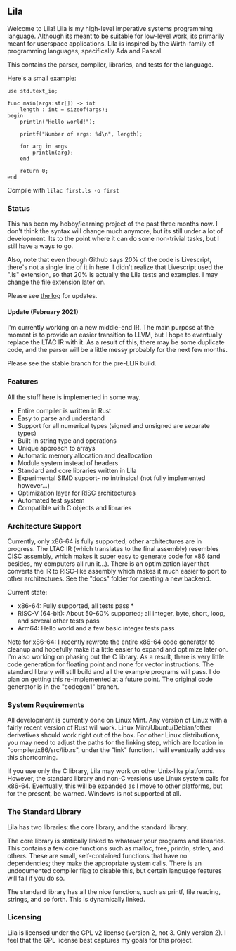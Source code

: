 ## Lila

Welcome to Lila! Lila is my high-level imperative systems programming language. Although its meant to be suitable for low-level work, its primarily meant for userspace applications. Lila is inspired by the Wirth-family of programming languages, specifically Ada and Pascal.

This contains the parser, compiler, libraries, and tests for the language.

Here's a small example:

```
use std.text_io;

func main(args:str[]) -> int
    length : int = sizeof(args);
begin
    println("Hello world!");
    
    printf("Number of args: %d\n", length);
    
    for arg in args
        println(arg);
    end

    return 0;
end
```

Compile with `lilac first.ls -o first`

### Status

This has been my hobby/learning project of the past three months now. I don't think the syntax will change much anymore, but its still under a lot of development. Its to the point where it can do some non-trivial tasks, but I still have a ways to go.

Also, note that even though Github says 20% of the code is Livescript, there's not a single line of it in here. I didn't realize that Livescript used the ".ls" extension, so that 20% is actually the Lila tests and examples. I may change the file extension later on.

Please see [the log](https://patrickflynn.co/pages/lila-log.html) for updates.

#### Update (February 2021)

I'm currently working on a new middle-end IR. The main purpose at the moment is to provide an easier transition to LLVM, but I hope to eventually replace the LTAC IR with it. As a result of this, there may be some duplicate code, and the parser will be a little messy probably for the next few months.

Please see the stable branch for the pre-LLIR build.

### Features

All the stuff here is implemented in some way.

* Entire compiler is written in Rust
* Easy to parse and understand
* Support for all numerical types (signed and unsigned are separate types)
* Built-in string type and operations
* Unique approach to arrays
* Automatic memory allocation and deallocation
* Module system instead of headers
* Standard and core libraries written in Lila
* Experimental SIMD support- no intrinsics! (not fully implemented however...)
* Optimization layer for RISC architectures
* Automated test system
* Compatible with C objects and libraries

### Architecture Support

Currently, only x86-64 is fully supported; other architectures are in progress. The LTAC IR (which translates to the final assembly) resembles CISC assembly, which makes it super easy to generate code for x86 (and besides, my computers all run it...). There is an optimization layer that converts the IR to RISC-like assembly which makes it much easier to port to other architectures. See the "docs" folder for creating a new backend.

Current state:   

* x86-64: Fully supported, all tests pass *
* RISC-V (64-bit): About 50-60% supported; all integer, byte, short, loop, and several other tests pass
* Arm64: Hello world and a few basic integer tests pass

Note for x86-64: I recently rewrote the entire x86-64 code generator to cleanup and hopefully make it a little easier to expand and optimize later on. I'm also working on phasing out the C library. As a result, there is very little code generation for floating point and none for vector instructions. The standard library will still build and all the example programs will pass. I do plan on getting this re-implemented at a future point. The original code generator is in the "codegen1" branch.

### System Requirements

All development is currently done on Linux Mint. Any version of Linux with a fairly recent version of Rust will work. Linux Mint/Ubuntu/Debian/other derivatives should work right out of the box. For other Linux distributions, you may need to adjust the paths for the linking step, which are location in "compiler/x86/src/lib.rs", under the "link" function. I will eventually address this shortcoming.

If you use only the C library, Lila may work on other Unix-like platforms. However, the standard library and non-C versions use Linux system calls for x86-64. Eventually, this will be expanded as I move to other platforms, but for the present, be warned. Windows is not supported at all.

### The Standard Library

Lila has two libraries: the core library, and the standard library.

The core library is statically linked to whatever your programs and libraries. This contains a few core functions such as malloc, free, println, strlen, and others. These are small, self-contained functions that have no dependencies; they make the appropriate system calls. There is an undocumented compiler flag to disable this, but certain language features will fail if you do so.

The standard library has all the nice functions, such as printf, file reading, strings, and so forth. This is dynamically linked.

### Licensing

Lila is licensed under the GPL v2 license (version 2, not 3. Only version 2). I feel that the GPL license best captures my goals for this project.


